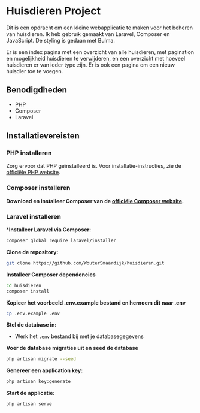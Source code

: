 # Huisdieren Project

Dit is een opdracht om een kleine webapplicatie te maken voor het beheren van huisdieren. Ik heb gebruik gemaakt van Laravel, Composer en JavaScript. De styling is gedaan met Bulma.

Er is een index pagina met een overzicht van alle huisdieren, met pagination en mogelijkheid huisdieren te verwijderen, en een overzicht met hoeveel huisdieren er van ieder type zijn.
Er is ook een pagina om een nieuw huisdier toe te voegen.

## Benodigdheden

- PHP
- Composer
- Laravel

## Installatievereisten

### PHP installeren

Zorg ervoor dat PHP geïnstalleerd is. Voor installatie-instructies, zie de [officiële PHP website](https://www.php.net/manual/en/install.php).

### Composer installeren

**Download en installeer Composer van de [officiële Composer website](https://getcomposer.org/download/).**

### Laravel installeren

***Installeer Laravel via Composer:**
```bash
composer global require laravel/installer
```

**Clone de repository:**
```bash
git clone https://github.com/WouterSmaardijk/huisdieren.git
```

**Installeer Composer dependencies**
```bash
cd huisdieren
composer install
```

**Kopieer het voorbeeld .env.example bestand en hernoem dit naar .env**
```bash
cp .env.example .env
```

**Stel de database in:**
- Werk het `.env` bestand bij met je databasegegevens
        
**Voer de database migraties uit en seed de database**
```bash
php artisan migrate --seed
```

**Genereer een application key:**
```bash
php artisan key:generate
```

**Start de applicatie:**
```bash
php artisan serve
```
